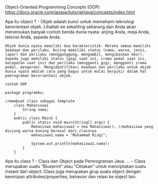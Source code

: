 Object-Oriented Programming Concepts (OOP)
https://docs.oracle.com/javase/tutorial/java/concepts/index.html

Apa itu object ?
    - Objek adalah kunci untuk memahami teknologi berorientasi objek. Lihatlah ke sekeliling sekarang dan Anda akan menemukan banyak contoh benda dunia nyata: anjing Anda, meja Anda, televisi Anda, sepeda Anda.

    Objek dunia nyata memiliki dua karakteristik: Mereka semua memiliki keadaan dan perilaku. Anjing memiliki status (nama, warna, jenis, lapar) dan perilaku (menggonggong, mengambil, mengibaskan ekor). Sepeda juga memiliki status (gigi saat ini, irama pedal saat ini, kecepatan saat ini) dan perilaku (mengganti gigi, mengganti irama pedal, mengerem). Mengidentifikasi keadaan dan perilaku untuk objek dunia nyata adalah cara yang bagus untuk mulai berpikir dalam hal pemrograman berorientasi objek.

    contoh OOP

    package programku;

    //membuat class sebagai template
        class Mahasiswa{
            String nama;
        }
        public class Main1 {
            public static void main(String[] args) {
                Mahasiswa mahasiswa1 = new Mahasiswa(); //mahasiswa yang diujung warna kuning berasal dari classnya
                mahasiswa1.nama = "Muhammad Rizqi";

                System.out.println(mahasiswa1.nama);
            }
        }

Apa itu class ?
    - Class dan Object pada Pemrograman Java. ... – Class merupakan suatu “Blueprint” atau “Cetakan” untuk menciptakan suatu instant dari object. Class juga merupakan grup suatu object dengan kemiripan attributes/properties, behavior dan relasi ke object lain.


    

